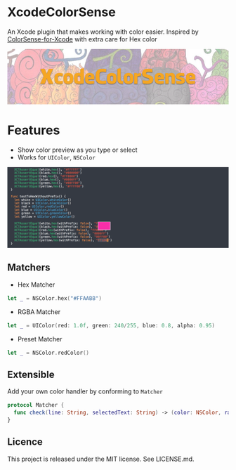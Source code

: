 XcodeColorSense
==
An Xcode plugin that makes working with color easier. Inspired by [ColorSense-for-Xcode](https://github.com/omz/ColorSense-for-Xcode) with extra care for Hex color

![](Screenshots/Banner.png)

Features
==

- Show color preview as you type or select
- Works for `UIColor`, `NSColor`

![](Screenshots/XcodeColorSense.png)

## Matchers

- Hex Matcher

```swift
let _ = NSColor.hex("#FFAABB")
```

- RGBA Matcher

```swift
let _ = UIColor(red: 1.0f, green: 240/255, blue: 0.8, alpha: 0.95)
```

- Preset Matcher

```swift
let _ = NSColor.redColor()
```

## Extensible

Add your own color handler by conforming to `Matcher`

```swift
protocol Matcher {
  func check(line: String, selectedText: String) -> (color: NSColor, range: NSRange)?
}
```

Licence
--
This project is released under the MIT license. See LICENSE.md.
